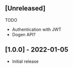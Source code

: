 ## [Unreleased]

TODO

- Authentication with JWT
- Dogen API?

## [1.0.0] - 2022-01-05

- Initial release
